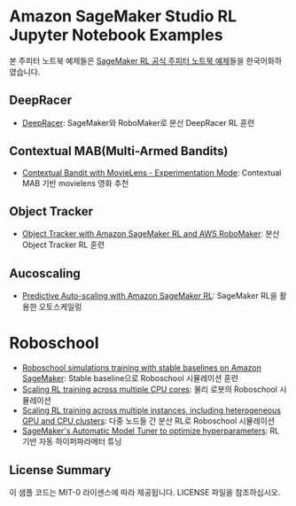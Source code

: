 # Amazon SageMaker Studio RL Jupyter Notebook Examples

본 주피터 노트북 예제들은 [SageMaker RL 공식 주피터 노트북 예제](https://github.com/awslabs/amazon-sagemaker-examples/tree/master/reinforcement_learning)들을 한국어화하였습니다.


## DeepRacer
- [DeepRacer](rl_deepracer_robomaker_coach_gazebo/README.md): SageMaker와 RoboMaker로 분산 DeepRacer RL 훈련

## Contextual MAB(Multi-Armed Bandits)
- [Contextual Bandit with MovieLens - Experimentation Mode](bandits_recsys_movielens_testbed/README.md): Contextual MAB 기반 movielens 영화 추천 

## Object Tracker
- [Object Tracker with Amazon SageMaker RL and AWS RoboMaker](rl_objecttracker_robomaker_coach_gazebo/README.md): 분산 Object Tracker RL 훈련

## Aucoscaling
- [Predictive Auto-scaling with Amazon SageMaker RL](rl_predictive_autoscaling_coach_customEnv/README.md): SageMaker RL을 활용한 오토스케일링

# Roboschool
- [Roboschool simulations training with stable baselines on Amazon SageMaker](rl_roboschool_stable_baselines/README.md): Stable baseline으로 Roboschool 시뮬레이션 훈련
- [Scaling RL training across multiple CPU cores](rl_roboschool_ray/rl_roboschool_ray.ipynb): 물리 로봇의 Roboschool 시뮬레이션
- [Scaling RL training across multiple instances, including heterogeneous GPU and CPU clusters](rl_roboschool_ray/rl_roboschool_ray_distributed.ipynb): 다중 노드들 간 분산 RL로 Roboschool 시뮬레이션
- [SageMaker's Automatic Model Tuner to optimize hyperparameters](rl_roboschool_ray/rl_roboschool_ray_automatic_model_tuning.ipynb): RL 기반 자동 하이퍼파라메터 튜닝

## License Summary
이 샘플 코드는 MIT-0 라이센스에 따라 제공됩니다. LICENSE 파일을 참조하십시오.